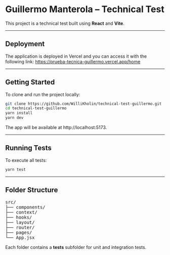 # Guillermo Manterola – Technical Test

This project is a technical test built using **React** and **Vite**.

---

## Deployment

The application is deployed in Vercel and you can access it with the following link: https://prueba-tecnica-guillermo.vercel.app/home

---

## Getting Started

To clone and run the project locally:

```bash
git clone https://github.com/WilliKholin/technical-test-guillermo.git
cd technical-test-guillermo
yarn install
yarn dev
```

The app will be available at http://localhost:5173.

--- 

##  Running Tests

To execute all tests:
```bash
yarn test
```

--- 

##  Folder Structure

<pre>
src/
├── components/
├── context/
├── hooks/
├── layout/
├── router/
├── pages/
└── App.jsx
</pre>

Each folder contains a __tests__ subfolder for unit and integration tests.